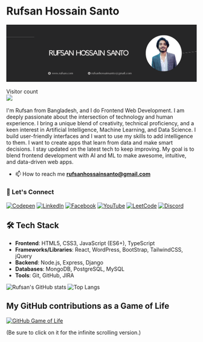 # Rufsan Hossain Santo

<img alt="banner" src="./linkedin-cover (3).png"/>

<p> 
  Visitor count<br>
  <img src="https://profile-counter.glitch.me/RufsanHossain/count.svg" />
</p>

I'm Rufsan from Bangladesh, and I do Frontend Web Development. I am deeply passionate about the intersection of technology and human experience. I bring a unique blend of creativity, technical proficiency, and a keen interest in Artificial Intelligence, Machine Learning, and Data Science. I build user-friendly interfaces and I want to use my skills to add intelligence to them. I want to create apps that learn from data and make smart decisions. I stay updated on the latest tech to keep improving. My goal is to blend frontend development with AI and ML to make awesome, intuitive, and data-driven web apps.

- 📫 How to reach me **rufsanhossainsanto@gmail.com**

### 🤝 Let's Connect

<p align="left">
<a href="" target="blank"><img align="center" src="https://raw.githubusercontent.com/rahuldkjain/github-profile-readme-generator/master/src/images/icons/Social/codepen.svg" alt="Codepen" height="30" width="40" /></a>
<a href="https://www.linkedin.com/in/rufsan-hossain-santo/" target="_blank"><img align="center" src="https://raw.githubusercontent.com/rahuldkjain/github-profile-readme-generator/master/src/images/icons/Social/linked-in-alt.svg" alt="LinkedIn" height="30" width="40" /></a>
<a href="https://www.facebook.com/rufsan.hossain.75/" target="_blank"><img align="center" src="https://raw.githubusercontent.com/rahuldkjain/github-profile-readme-generator/master/src/images/icons/Social/facebook.svg" alt="Facebook" height="30" width="40" /></a>
<a href="" target="blank"><img align="center" src="https://raw.githubusercontent.com/rahuldkjain/github-profile-readme-generator/master/src/images/icons/Social/youtube.svg" alt="YouTube" height="30" width="40" /></a>
<a href="" target="blank"><img align="center" src="https://raw.githubusercontent.com/rahuldkjain/github-profile-readme-generator/master/src/images/icons/Social/leet-code.svg" alt="LeetCode" height="30" width="40" /></a>
<a href="" target="blank"><img align="center" src="https://raw.githubusercontent.com/rahuldkjain/github-profile-readme-generator/master/src/images/icons/Social/discord.svg" alt="Discord" height="30" width="40" /></a>
</p>

## 🛠 Tech Stack

- **Frontend**: HTML5, CSS3, JavaScript (ES6+), TypeScript
- **Frameworks/Libraries**: React, WordPress, BootStrap, TailwindCSS, jQuery
- **Backend**: Node.js, Express, Django
- **Databases**: MongoDB, PostgreSQL, MySQL
- **Tools**: Git, GitHub, JIRA

![Rufsan's GitHub stats](https://github-readme-stats.vercel.app/api?username=RufsanHossain&show_icons=true&theme=dark)
![Top Langs](https://github-readme-stats.vercel.app/api/top-langs/?username=RufsanHossain&layout=compact&size_weight=0.5&count_weight=0.5&theme=dark)


## My GitHub contributions as a Game of Life

[![GitHub Game of Life](https://github4life.herokuapp.com/RufsanHossain.gif?z=6)](https://github4life.herokuapp.com/RufsanHossain)

(Be sure to click on it for the infinite scrolling version.)

